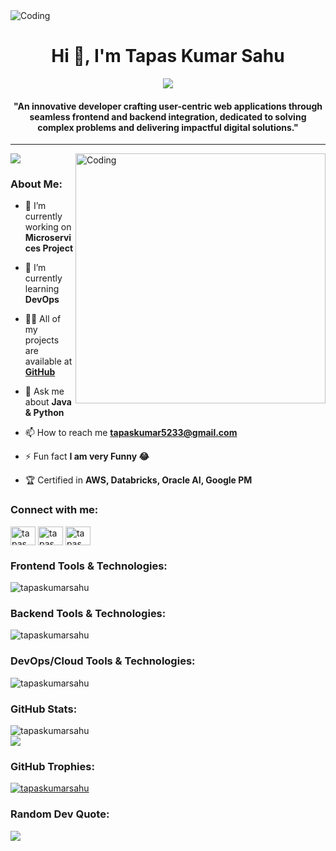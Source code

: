 <img align="center" alt="Coding" width="" src="https://mir-s3-cdn-cf.behance.net/project_modules/fs/54b6c068097599.5b50bca476b9b.gif">
<h1 align="center">Hi 👋, I'm Tapas Kumar Sahu</h1>
<p align="center">
  <img src="https://readme-typing-svg.herokuapp.com?font=Fira+Code&size=22&pause=1000&color=00C4FF&center=true&vCenter=true&width=500&lines=Full-Stack+Developer;MERN+%7C+JAVA+%7C+PYTHON;Cloud+and+DevOps+Engineer" />
</p>
<h4 align="center">"An innovative developer crafting user-centric web applications through seamless frontend and backend integration, dedicated to solving complex problems and delivering impactful digital solutions."</h4>
<hr>
<img align="right" alt="Coding" width="400" src="https://cdn.dribbble.com/users/2131993/screenshots/4948736/media/421d4ed2f3d23c73d64d20963f61f422.gif">

![](https://komarev.com/ghpvc/?username=tapas&abbreviated=true)
<h3 align="left">About Me:</h3>

- 🔭 I’m currently working on **Microservices Project**

- 🌱 I’m currently learning **DevOps**

- 👨‍💻 All of my projects are available at **[GitHub](GitHub)**

- 💬 Ask me about **Java & Python**

- 📫 How to reach me **tapaskumar5233@gmail.com**

- ⚡ Fun fact **I am very Funny 😂**

- 🏆 Certified in **AWS, Databricks, Oracle AI,  Google PM**


<h3 align="left">Connect with me:</h3>
<p align="left">
<a href="https://linkedin.com/in/tapaskumarsahu" target="blank"><img align="center" src="https://raw.githubusercontent.com/rahuldkjain/github-profile-readme-generator/master/src/images/icons/Social/linked-in-alt.svg" alt="tapas kumar sahu" height="30" width="40" /></a>
<a href="https://www.instagram.com/tapas.sahu_09/" target="blank"><img align="center" src="https://raw.githubusercontent.com/rahuldkjain/github-profile-readme-generator/master/src/images/icons/Social/instagram.svg" alt="tapas" height="30" width="40" /></a>
<a href="https://x.com/TapasTech" target="blank"><img align="center" src="https://raw.githubusercontent.com/rahuldkjain/github-profile-readme-generator/master/src/images/icons/Social/twitter.svg" alt="tapas" height="30" width="40" /></a>
</p>

<h3 align="left">Frontend Tools & Technologies:</h3>
<p><img align="center" src="https://skillicons.dev/icons?i=html,css,js,angular,react,vite,redux,typescript,bootstrap,tailwind,figma,vscode" alt="tapaskumarsahu" /></p>

<h3 align="left">Backend Tools & Technologies:</h3>
<p><img align="center" src="https://skillicons.dev/icons?i=java,spring,express,nodejs,mysql,postgres,mongodb,maven,kafka,rabbitmq,postman,git,github,eclipse,idea,python,django,flask,pytorch,tensorflow,pycharm,nginx,redis,graphql,openshift" alt="tapaskumarsahu" /></p>

<h3 align="left">DevOps/Cloud Tools & Technologies:</h3>
<p><img align="center" src="https://skillicons.dev/icons?i=docker,kubernetes,jenkins,terraform,ansible,ubuntu,kali,redhat,aws,azure,gcp,gitlab,bitbucket,prometheus,grafana" alt="tapaskumarsahu" /></p>

<h3 align="left">GitHub Stats:</h3>
<div align="left"><img src="https://github-readme-stats.vercel.app/api/top-langs?username=tapaskumarsahu&show_icons=true&locale=en&layout=compact&theme=radical" alt="tapaskumarsahu" /><br>
<div align="left"><img src="https://github-readme-stats.vercel.app/api?username=tapaskumarsahu&show_icons=true&count_private=true&hide_border=false&theme=radical&layout=compact" align="center" /><br>

<h3 align="left">GitHub Trophies:</h3>
<p align="left"> <a href="https://github.com/ryo-ma/github-profile-trophy"><img src="https://github-profile-trophy.vercel.app/?username=tapaskumarsahu&theme=radical" alt="tapaskumarsahu" /></a> </p>

### Random Dev Quote:
![](https://quotes-github-readme.vercel.app/api?type=horizontal&theme=radical)
